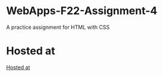 # WebApps-F22-Assignment-4
A practice assignment for HTML with CSS

# Hosted at
[Hosted at](https://44-563-web-apps-f22.github.io/44563-webapps-assignment-4-Mahendra557/opera.html) 